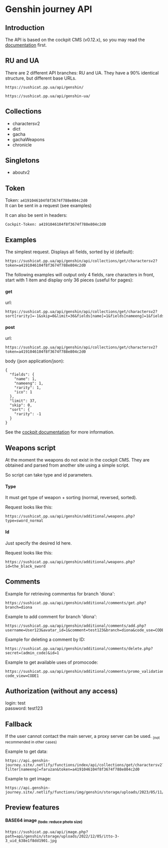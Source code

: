# Genshin journey API

## Introduction

The API is based on the cockpit CMS (v0.12.x), so you may read the [documentation](https://getcockpit.com/documentation) first.

## RU and UA

There are 2 different API branches: RU and UA. They have a 90% identical structure, but different base URLs.

```
https://sushicat.pp.ua/api/genshin/
```
```
https://sushicat.pp.ua/api/genshin-ua/
```


## Collections

+ charactersv2
+ dict
+ gacha
+ gachaWeapons
+ chronicle

## Singletons

+ aboutv2

## Token

Token: `a4191046104f8f3674f788e804c2d0`\
It can be sent in a request (see examples)

It can also be sent in headers:
```
Cockpit-Token: a4191046104f8f3674f788e804c2d0
```

## Examples

The simplest request. Displays all fields, sorted by id (default):

```
https://sushicat.pp.ua/api/genshin/api/collections/get/charactersv2?token=a4191046104f8f3674f788e804c2d0
```

The following examples will output only 4 fields, rare characters in front, start with 1 item and display only 36 pieces (useful for pages):

#### get

url:
```
https://sushicat.pp.ua/api/genshin/api/collections/get/charactersv2?sort[rarity]=-1&skip=0&limit=36&fields[name]=1&fields[nameeng]=1&fields[rarity]=1&fields[ico]=1&token=a4191046104f8f3674f788e804c2d0
```

#### post

url:
```
https://sushicat.pp.ua/api/genshin/api/collections/get/charactersv2?token=a4191046104f8f3674f788e804c2d0
```
body (json application/json):
```
{
  "fields": {
    "name": 1,
    "nameeng": 1,
    "rarity": 1,
    "ico": 1
  },
  "limit": 37,
  "skip": 0,
  "sort": { 
    "rarity": -1 
  }
}
```

See the [cockpit documentation](https://getcockpit.com/documentation) for more information.

## Weapons script

At the moment the weapons do not exist in the cockpit CMS. They are obtained and parsed from another site using a simple script.

So script can take type and id parameters.

#### Type

It must get type of weapon + sorting (normal, reversed, sorted).

Request looks like this:
```
https://sushicat.pp.ua/api/genshin/additional/weapons.php?type=sword_normal
```

#### Id

Just specify the desired Id here.

Request looks like this:
```
https://sushicat.pp.ua/api/genshin/additional/weapons.php?id=the_black_sword
```

## Comments

Example for retrieving commentss for branch 'diona':
```
https://sushicat.pp.ua/api/genshin/additional/comments/get.php?branch=diona
```

Example to add comment for branch 'diona':
```
https://sushicat.pp.ua/api/genshin/additional/comments/add.php?username=User123&avatar_id=1&comment=test123&branch=diona&code_use=CODE1
```

Example for deleting a comment by ID:
```
https://sushicat.pp.ua/api/genshin/additional/comments/delete.php?secret=(admin_code)&id=1
```

Example to get available uses of promocode:
```
https://sushicat.pp.ua/api/genshin/additional/comments/promo_validation.php?code_view=CODE1
```

## Authorization (without any access)

login: test\
password: test123

## Fallback

If the user cannot contact the main server, a proxy server can be used. <sub>(not recommended in other cases)</sub>

Example to get data:
```
https://api.genshin-journey.site/.netlify/functions/index/api/collections/get/charactersv2?filter[nameeng]=faruzan&token=a4191046104f8f3674f788e804c2d0
```
Example to get image:
```
https://api.genshin-journey.site/.netlify/functions/img/genshin/storage/uploads/2023/05/11/Faruzan_Portrait_2_uid_645cad680f9f5.png
```

## Preview features

#### BASE64 image <sub>(todo: reduce photo size)</sub>
```
https://sushicat.pp.ua/api/image.php?path=api/genshin/storage/uploads/2022/12/05/itto-3-3_uid_638e1f8dd1901.jpg
```
